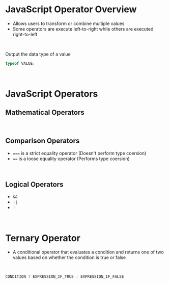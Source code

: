 # JavaScript Operator Overview

* Allows users to transform or combine multiple values 
* Some operators are execute left-to-right while others are executed right-to-left

<br>

Output the data type of a value
```JavaScript
typeof VALUE;
```

<br>

# JavaScript Operators

## Mathematical Operators

<br>

## Comparison Operators

* `===` is a strict equality operator (Doesn't perform type coersion)
* `==` is a loose equality operator (Performs type coersion)

<br>

## Logical Operators

* `&&`
* `||`
* `!`

<br>

# Ternary Operator

* A conditional operator that evaluates a condition and returns one of two values based on whether the condition is true or false

<br>

```JavaScript
CONDITION ? EXPRESSION_IF_TRUE : EXPRESSION_IF_FALSE
```
